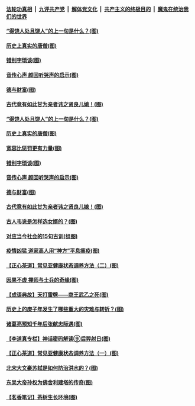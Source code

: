 ####  [法轮功真相](../../../../basic/blob/master/README.md?t=07030031) &nbsp;|&nbsp; [九评共产党](../../../../9ping.md/blob/master/README.md?t=07030031) &nbsp;|&nbsp; [解体党文化](../../../../jtdwh.md/blob/master/README.md?t=07030031)  &nbsp;|&nbsp; [共产主义的终极目的](../../../../gczydzjmd.md/blob/master/README.md?t=07030031) &nbsp;|&nbsp; [魔鬼在统治我们的世界](../../../../mgztzwmdsj.md/blob/master/README.md?t=07030031) 

#### [“得饶人处且饶人”的上一句是什么？(图)](../pages/p7/938333.md?t=07030031) 

#### [历史上真实的唐僧(图)](../pages/p7/938101.md?t=07030031) 

#### [错别字琐谈(图)](../pages/p7/938316.md?t=07030031) 

#### [音传心声 颜回听哭声的启示(图)](../pages/p7/938099.md?t=07030031) 

#### [德与财富(图)](../pages/p7/938218.md?t=07030031) 

#### [古代竟有如此甘为亲者讳之贤良儿媳！(图)](../pages/p7/938117.md?t=07030031) 

#### [“得饶人处且饶人”的上一句是什么？(图)](../pages/p7/938333.md?t=07030031) 

#### [历史上真实的唐僧(图)](../pages/p7/938101.md?t=07030031) 

#### [宽容比惩罚更有力量(图)](../pages/p7/938280.md?t=07030031) 

#### [错别字琐谈(图)](../pages/p7/938316.md?t=07030031) 

#### [音传心声 颜回听哭声的启示(图)](../pages/p7/938099.md?t=07030031) 

#### [德与财富(图)](../pages/p7/938218.md?t=07030031) 

#### [古代竟有如此甘为亲者讳之贤良儿媳！(图)](../pages/p7/938117.md?t=07030031) 

#### [古人韦诜是怎样选女婿的？(图)](../pages/p7/938100.md?t=07030031) 

#### [对应当今社会的15句古训(组图)](../pages/p7/938097.md?t=07030031) 

#### [疫情凶猛 道家高人用“神方”平息瘟疫(图)](../pages/p7/938004.md?t=07030031) 

#### [【正心茶道】常见亚健康状态调养方法（二）(图)](../pages/p7/937559.md?t=07030031) 

#### [因果不虚 禅师与士兵的奇缘(图)](../pages/p7/938092.md?t=07030031) 

#### [【成语典故】天打雷劈——商王武乙之死(图)](../pages/p7/937782.md?t=07030031) 

#### [历史上的庚子年发生了哪些重大的灾难与转折？(图)](../pages/p7/937991.md?t=07030031) 

#### [诸葛亮预知千年后张献忠际遇(图)](../pages/p7/937564.md?t=07030031) 

#### [【李道真专栏】神话密码解读⑨后羿射日(图)](../pages/p7/937560.md?t=07030031) 

#### [【正心茶道】常见亚健康状态调养方法（一）(图)](../pages/p7/937556.md?t=07030031) 

#### [北宋大文豪苏轼是如何防治洪水的？(图)](../pages/p7/937874.md?t=07030031) 

#### [东吴大帝孙权为佛舍利建塔的传奇(图)](../pages/p7/937764.md?t=07030031) 

#### [【茗香笔记】茶树生长环境(图)](../pages/p7/937562.md?t=07030031) 

